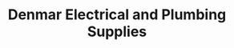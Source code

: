 ---
title: "Denmar Electrical and Plumbing Supplies"
url: /baguio/denmar-electrical-and-plumbing-supplies/
shop: trade
---
